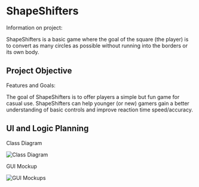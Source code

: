 # ShapeShifters
Information on project:

ShapeShifters is a basic game where the goal of the square (the player) is to convert as many circles as possible without running into the borders or its own body.

## Project Objective
Features and Goals:

The goal of ShapeShifters is to offer players a simple but fun game for casual use. ShapeShifters can help younger (or new) gamers gain a better understanding of basic controls and improve reaction time speed/accuracy. 

## UI and Logic Planning
Class Diagram

![Class Diagram](https://github.com/eebic/ShapeShifters/blob/main/images/ShapeShifters%20Logic%20Flow%20Diagram.png?raw=true)

GUI Mockup

![GUI Mockups](https://github.com/eebic/ShapeShifters/blob/main/images/ShapeShifters%20GUI%20Mockup.png?raw=true)
